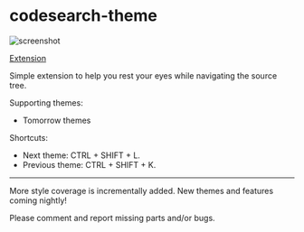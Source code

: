 codesearch-theme
================

![screenshot](https://raw.githubusercontent.com/chaopeng/codesearch-theme/master/screenshot/screenshot.png)

[Extension](https://chrome.google.com/webstore/detail/chromium-codesearch-theme/bncjaoffkbldggnfkakmnbgfpnikielm)

Simple extension to help you rest your eyes while navigating the source tree.

Supporting themes:
- Tomorrow themes

Shortcuts:
- Next theme: CTRL + SHIFT + L.
- Previous theme: CTRL + SHIFT + K.

---

More style coverage is incrementally added.
New themes and features coming nightly!

Please comment and report missing parts and/or bugs.

